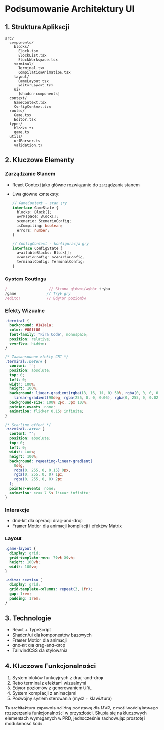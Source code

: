 # Podsumowanie Architektury UI

## 1. Struktura Aplikacji

```
src/
  components/
    blocks/
      Block.tsx
      BlockList.tsx
      BlockWorkspace.tsx
    terminal/
      Terminal.tsx
      CompilationAnimation.tsx
    layout/
      GameLayout.tsx
      EditorLayout.tsx
    ui/
      [shadcn-components]
  context/
    GameContext.tsx
    ConfigContext.tsx
  routes/
    Game.tsx
    Editor.tsx
  types/
    blocks.ts
    game.ts
  utils/
    urlParser.ts
    validation.ts
```

## 2. Kluczowe Elementy

### Zarządzanie Stanem

- React Context jako główne rozwiązanie do zarządzania stanem
- Dwa główne konteksty:

  ```typescript
  // GameContext - stan gry
  interface GameState {
    blocks: Block[];
    workspace: Block[];
    scenario: ScenarioConfig;
    isCompiling: boolean;
    errors: number;
  }

  // ConfigContext - konfiguracja gry
  interface ConfigState {
    availableBlocks: Block[];
    scenarioConfig: ScenarioConfig;
    terminalConfig: TerminalConfig;
  }
  ```

### System Routingu

```typescript
/                   // Strona główna/wybór trybu
/game              // Tryb gry
/editor            // Edytor poziomów
```

### Efekty Wizualne

```css
.terminal {
  background: #1a1a1a;
  color: #00ff00;
  font-family: "Fira Code", monospace;
  position: relative;
  overflow: hidden;
}

/* Zaawansowane efekty CRT */
.terminal::before {
  content: "";
  position: absolute;
  top: 0;
  left: 0;
  width: 100%;
  height: 100%;
  background: linear-gradient(rgba(18, 16, 16, 0) 50%, rgba(0, 0, 0, 0.25) 50%),
    linear-gradient(90deg, rgba(255, 0, 0, 0.06), rgba(0, 255, 0, 0.02), rgba(0, 0, 255, 0.06));
  background-size: 100% 2px, 3px 100%;
  pointer-events: none;
  animation: flicker 0.15s infinite;
}

/* Scanline effect */
.terminal::after {
  content: "";
  position: absolute;
  top: 0;
  left: 0;
  width: 100%;
  height: 100%;
  background: repeating-linear-gradient(
    0deg,
    rgba(0, 255, 0, 0.15) 0px,
    rgba(0, 255, 0, 0) 1px,
    rgba(0, 255, 0, 0) 2px
  );
  pointer-events: none;
  animation: scan 7.5s linear infinite;
}
```

### Interakcje

- dnd-kit dla operacji drag-and-drop
- Framer Motion dla animacji kompilacji i efektów Matrix

### Layout

```css
.game-layout {
  display: grid;
  grid-template-rows: 70vh 30vh;
  height: 100vh;
  width: 100vw;
}

.editor-section {
  display: grid;
  grid-template-columns: repeat(3, 1fr);
  gap: 1rem;
  padding: 1rem;
}
```

## 3. Technologie

- React + TypeScript
- Shadcn/ui dla komponentów bazowych
- Framer Motion dla animacji
- dnd-kit dla drag-and-drop
- TailwindCSS dla stylowania

## 4. Kluczowe Funkcjonalności

1. System bloków funkcyjnych z drag-and-drop
2. Retro terminal z efektami wizualnymi
3. Edytor poziomów z generowaniem URL
4. System kompilacji z animacjami
5. Podwójny system sterowania (mysz + klawiatura)

Ta architektura zapewnia solidną podstawę dla MVP, z możliwością łatwego rozszerzania funkcjonalności w przyszłości. Skupia się na kluczowych elementach wymaganych w PRD, jednocześnie zachowując prostotę i modularność kodu.
